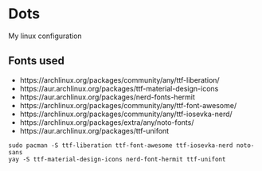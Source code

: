 # Dots
My linux configuration

<h2> Fonts used </h2>
<ul>
  <li>https://archlinux.org/packages/community/any/ttf-liberation/</li>
  <li>https://aur.archlinux.org/packages/ttf-material-design-icons</li>
  <li>https://aur.archlinux.org/packages/nerd-fonts-hermit</li>
  <li>https://archlinux.org/packages/community/any/ttf-font-awesome/</li>
  <li>https://archlinux.org/packages/community/any/ttf-iosevka-nerd/</li>
  <li>https://archlinux.org/packages/extra/any/noto-fonts/</li>
  <li>https://aur.archlinux.org/packages/ttf-unifont</li>
</ul> 
<code>sudo pacman -S ttf-liberation ttf-font-awesome ttf-iosevka-nerd noto-sans</code> <br>
<code>yay -S ttf-material-design-icons nerd-font-hermit ttf-unifont</code>
